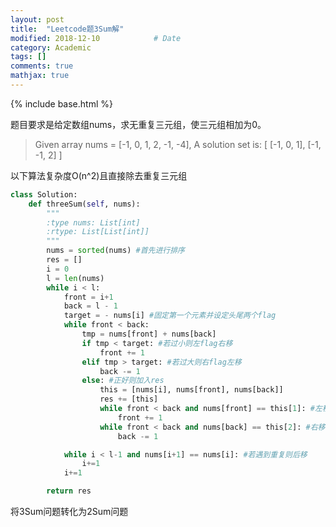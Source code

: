 ```yaml
---
layout: post
title:  "Leetcode题3Sum解"					
modified: 2018-12-10			# Date
category: Academic
tags: []
comments: true
mathjax: true
---
```

{% include base.html %}

题目要求是给定数组nums，求无重复三元组，使三元组相加为0。
>Given array nums = [-1, 0, 1, 2, -1, -4],
>A solution set is:
>[
>  [-1, 0, 1],
>  [-1, -1, 2]
>]

以下算法复杂度O(n^2)且直接除去重复三元组

```python
class Solution:
    def threeSum(self, nums):
        """
        :type nums: List[int]
        :rtype: List[List[int]]
        """
        nums = sorted(nums) #首先进行排序
        res = []
        i = 0
        l = len(nums)
        while i < l:
            front = i+1 
            back = l - 1
            target = - nums[i] #固定第一个元素并设定头尾两个flag
            while front < back:
                tmp = nums[front] + nums[back]
                if tmp < target: #若过小则左flag右移
                    front += 1
                elif tmp > target: #若过大则右flag左移
                    back -= 1
                else: #正好则加入res
                    this = [nums[i], nums[front], nums[back]]
                    res += [this]
                    while front < back and nums[front] == this[1]: #左移移去重复
                        front += 1
                    while front < back and nums[back] == this[2]: #右移移去重复
                        back -= 1

            while i < l-1 and nums[i+1] == nums[i]: #若遇到重复则后移
                i+=1
            i+=1

        return res
```
将3Sum问题转化为2Sum问题